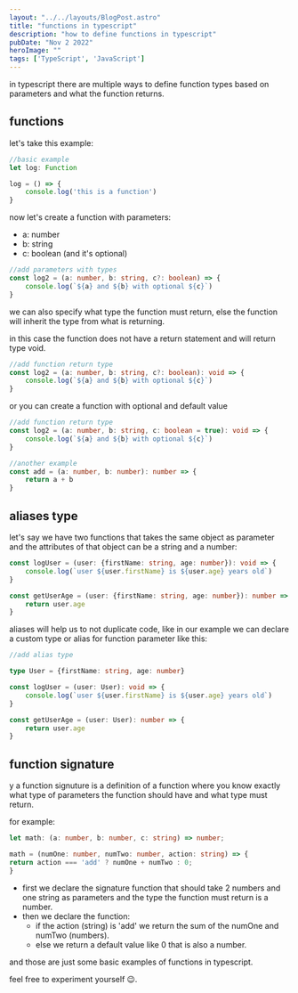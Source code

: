 ```yaml
---
layout: "../../layouts/BlogPost.astro"
title: "functions in typescript"
description: "how to define functions in typescript"
pubDate: "Nov 2 2022"
heroImage: ""
tags: ['TypeScript', 'JavaScript']
--- 
```

in typescript there are multiple ways to define function types based on parameters and what the function returns.

## functions

let's take this example:

```typescript
//basic example
let log: Function

log = () => {
    console.log('this is a function')
}
```

now let's create a function with parameters:

- a: number
- b: string
- c: boolean (and it's optional)

```typescript
//add parameters with types
const log2 = (a: number, b: string, c?: boolean) => {
    console.log(`${a} and ${b} with optional ${c}`)
}
```

we can also specify what type the function must return, else the function will inherit the type from what is returning.

in this case the function does not have a return statement and will return type void.

```typescript
//add function return type
const log2 = (a: number, b: string, c?: boolean): void => {
    console.log(`${a} and ${b} with optional ${c}`)
}
```

or you can create a function with optional and default value

```typescript
//add function return type
const log2 = (a: number, b: string, c: boolean = true): void => {
    console.log(`${a} and ${b} with optional ${c}`)
}

//another example 
const add = (a: number, b: number): number => {
    return a + b
}
```

## aliases type

let's say we have two functions that takes the same object as parameter and the attributes of that object can be a string and a number:

```typescript
const logUser = (user: {firstName: string, age: number}): void => {
    console.log(`user ${user.firstName} is ${user.age} years old`)
}

const getUserAge = (user: {firstName: string, age: number}): number => {
    return user.age
}
```

aliases will help us to not duplicate code, like in our example we can declare a custom type or alias for function parameter like this:


```typescript
//add alias type

type User = {firstName: string, age: number}

const logUser = (user: User): void => {
    console.log(`user ${user.firstName} is ${user.age} years old`)
}

const getUserAge = (user: User): number => {
    return user.age
}
```

## function signature
y
a function signuture is a definition of a function where you know exactly what type of parameters the function should have and what type must return.

for example:

```typescript
let math: (a: number, b: number, c: string) => number;

math = (numOne: number, numTwo: number, action: string) => {
return action === 'add' ? numOne + numTwo : 0;
}
```

- first we declare the signature function that should take 2 numbers and one string as parameters and the type the function must return is a number.
- then we declare the function:
    - if the action (string) is 'add' we return the sum of the numOne and numTwo (numbers). 
    - else we return a default value like 0 that is also a number.

and those are just some basic examples of functions in typescript.

feel free to experiment yourself 😉.
